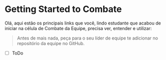 # Getting Started to Combate

Olá, aqui estão os principais links que você, lindo estudante que acabou de iniciar na célula de Combate da Equipe, precisa ver, entender e utilizar:

> Antes de mais nada, peça para o seu líder de equipe te adicionar no repositório da equipe no GitHub. 

- [ ] ToDo
